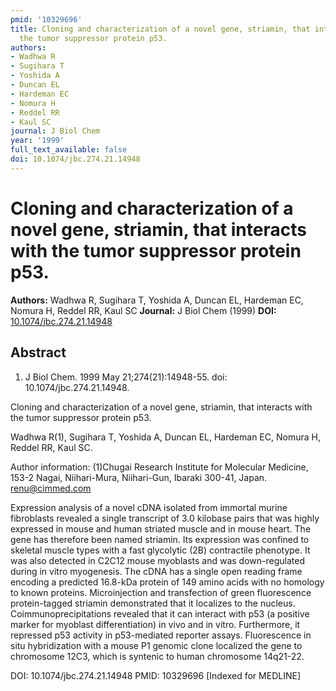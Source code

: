 ```yaml
---
pmid: '10329696'
title: Cloning and characterization of a novel gene, striamin, that interacts with
  the tumor suppressor protein p53.
authors:
- Wadhwa R
- Sugihara T
- Yoshida A
- Duncan EL
- Hardeman EC
- Nomura H
- Reddel RR
- Kaul SC
journal: J Biol Chem
year: '1999'
full_text_available: false
doi: 10.1074/jbc.274.21.14948
---
```


# Cloning and characterization of a novel gene, striamin, that interacts with the tumor suppressor protein p53.
**Authors:** Wadhwa R, Sugihara T, Yoshida A, Duncan EL, Hardeman EC, Nomura H, Reddel RR, Kaul SC
**Journal:** J Biol Chem (1999)
**DOI:** [10.1074/jbc.274.21.14948](https://doi.org/10.1074/jbc.274.21.14948)

## Abstract

1. J Biol Chem. 1999 May 21;274(21):14948-55. doi: 10.1074/jbc.274.21.14948.

Cloning and characterization of a novel gene, striamin, that interacts with the 
tumor suppressor protein p53.

Wadhwa R(1), Sugihara T, Yoshida A, Duncan EL, Hardeman EC, Nomura H, Reddel RR, 
Kaul SC.

Author information:
(1)Chugai Research Institute for Molecular Medicine, 153-2 Nagai, Niihari-Mura, 
Niihari-Gun, Ibaraki 300-41, Japan. renu@cimmed.com

Expression analysis of a novel cDNA isolated from immortal murine fibroblasts 
revealed a single transcript of 3.0 kilobase pairs that was highly expressed in 
mouse and human striated muscle and in mouse heart. The gene has therefore been 
named striamin. Its expression was confined to skeletal muscle types with a fast 
glycolytic (2B) contractile phenotype. It was also detected in C2C12 mouse 
myoblasts and was down-regulated during in vitro myogenesis. The cDNA has a 
single open reading frame encoding a predicted 16.8-kDa protein of 149 amino 
acids with no homology to known proteins. Microinjection and transfection of 
green fluorescence protein-tagged striamin demonstrated that it localizes to the 
nucleus. Coimmunoprecipitations revealed that it can interact with p53 (a 
positive marker for myoblast differentiation) in vivo and in vitro. Furthermore, 
it repressed p53 activity in p53-mediated reporter assays. Fluorescence in situ 
hybridization with a mouse P1 genomic clone localized the gene to chromosome 
12C3, which is syntenic to human chromosome 14q21-22.

DOI: 10.1074/jbc.274.21.14948
PMID: 10329696 [Indexed for MEDLINE]
